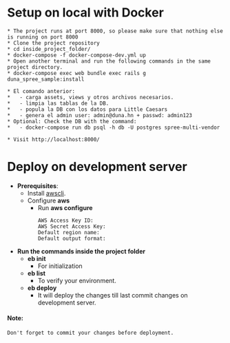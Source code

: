 # Setup on local with Docker
    * The project runs at port 8000, so please make sure that nothing else is running on port 8000
    * Clone the project repository
    * cd inside_project_folder/
    * docker-compose -f docker-compose-dev.yml up
    * Open another terminal and run the following commands in the same project directory.
    * docker-compose exec web bundle exec rails g duna_spree_sample:install
    
    * El comando anterior:
    *   - carga assets, views y otros archivos necesarios.
    *   - limpia las tablas de la DB.
    *   - popula la DB con los datos para Little Caesars
    *   - genera el admin user: admin@duna.hn + passwd: admin123
    * Optional: Check the DB with the command:
    *   - docker-compose run db psql -h db -U postgres spree-multi-vendor

    * Visit http://localhost:8000/


# Deploy on development server
* **Prerequisites**:
    * Install [awscli](https://docs.aws.amazon.com/cli/latest/userguide/install-cliv2-linux.html).
    * Configure **aws**
        * Run **aws configure**
            ```
          AWS Access Key ID: 
          AWS Secret Access Key: 
          Default region name: 
          Default output format:
* **Run the commands inside the project folder**
    * **eb init**
        * For initialization
    * **eb list**
        * To verify your environment.
    * **eb deploy**
        * It will deploy the changes till last commit changes on development server.
        
#### Note:
    Don't forget to commit your changes before deployment.
